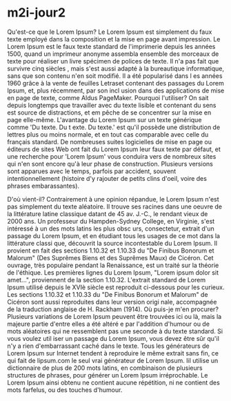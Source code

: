 # m2i-jour2

Qu'est-ce que le Lorem Ipsum?
Le Lorem Ipsum est simplement du faux texte employé dans la composition et la mise en page avant impression. 
Le Lorem Ipsum est le faux texte standard de l'imprimerie depuis les années 1500, quand un imprimeur anonyme assembla 
ensemble des morceaux de texte pour réaliser un livre spécimen de polices de texte. Il n'a pas fait que survivre cinq siècles
, mais s'est aussi adapté à la bureautique informatique, sans que son contenu n'en soit modifié. Il a été popularisé dans l
es années 1960 grâce à la vente de feuilles Letraset contenant des passages du Lorem Ipsum, et, plus récemment, par son incl
usion dans des applications de mise en page de texte, comme Aldus PageMaker.
Pourquoi l'utiliser?
On sait depuis longtemps que travailler avec du texte lisible et contenant du sens est source de distractions, et em
pêche de se concentrer sur la mise en page elle-même. L'avantage du Lorem Ipsum sur un texte générique comme 'Du texte. Du t
exte. Du texte.' est qu'il possède une distribution de lettres plus ou moins normale, et en tout cas comparable avec celle 
du français standard. De nombreuses suites logicielles de mise en page ou éditeurs de sites Web ont fait du Lorem Ipsum leur
 faux texte par défaut, et une recherche pour 'Lorem Ipsum' vous conduira vers de nombreux sites qui n'en sont encore qu'à leur phase de construction. Plusieurs versions sont apparues avec le temps, parfois par accident, souvent intentionnellement (histoire d'y rajouter de petits clins d'oeil, voire des phrases embarassantes).


D'où vient-il?
Contrairement à une opinion répandue, le Lorem Ipsum n'est pas simplement du texte aléatoire. 
Il trouve ses racines dans une oeuvre de la littérature latine classique datant de 45 av. J.-C., le rendant 
vieux de 2000 ans. Un professeur du Hampden-Sydney College, en Virginie, s'est intéressé à un des mots latins les plus obsc
urs, consectetur, extrait d'un passage du Lorem Ipsum, et en étudiant tous les usages de ce mot dans la littérature classi
que, découvrit la source incontestable du Lorem Ipsum. Il provient en fait des sections 1.10.32 et 1.10.33 du "De Finibus Bonorum et Malorum" (Des Suprêmes Biens et des Suprêmes Maux) de Cicéron. Cet ouvrage, très populaire pendant la Renaissance, est un traité sur la théorie de l'éthique. Les premières lignes du Lorem Ipsum, "Lorem ipsum dolor sit amet...", proviennent de la section 1.10.32.
L'extrait standard de Lorem Ipsum utilisé depuis le XVIè siècle est reproduit ci-dessous pour les curieux. 
Les sections 1.10.32 et 1.10.33 du "De Finibus Bonorum et Malorum" de Cicéron sont aussi reproduites dans leur version origi
nale, accompagnée de la traduction anglaise de H. Rackham (1914).
Où puis-je m'en procurer?
Plusieurs variations de Lorem Ipsum peuvent être trouvées ici ou là, mais la majeure partie d'entre elles a été altéré
e par l'addition d'humour ou de mots aléatoires qui ne ressemblent pas une seconde à du texte standard. Si vous voulez util
iser un passage du Lorem Ipsum, vous devez être sûr qu'il n'y a rien d'embarrassant caché dans le texte. Tous les générateurs de Lorem Ipsum sur Internet tendent à reproduire le même extrait sans fin, ce qui fait de lipsum.com le seul vrai générateur de Lorem Ipsum. Iil utilise un dictionnaire de plus de 200 mots latins, en combinaison de plusieurs structures de phrases, pour générer un Lorem Ipsum irréprochable. Le Lorem Ipsum ainsi obtenu ne contient aucune répétition, ni ne contient des mots farfelus, ou des touches d'humour.